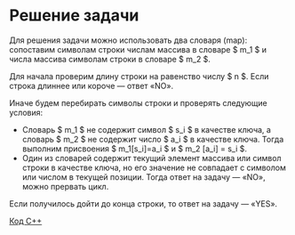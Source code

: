 <h1> Решение задачи </h1>

Для решения задачи можно использовать два словаря (map): сопоставим символам строки числам массива в словаре $ m_1 $ и числа массива символам строки в словаре $ m_2 $.

Для начала проверим длину строки на равенство числу $ n $. Если строка длиннее или короче — ответ «NO».

Иначе будем перебирать символы строки и проверять следующие условия:

- Словарь $ m_1 $ не содержит символ $ s_i $ в качестве ключа, а словарь $ m_2 $ не содержит число $ a_i $ в качестве ключа. Тогда выполним присвоения $ m_1[s_i]=a_i $ и $ m_2 [a_i] = s_i $.
- Один из словарей содержит текущий элемент массива или символ строки в качестве ключа, но его значение не совпадает с символом или числом в текущей позиции. Тогда ответ на задачу — «NO», можно прервать цикл.

Если получилось дойти до конца строки, то ответ на задачу — «YES».


[Код С++](Solution_A.cpp)